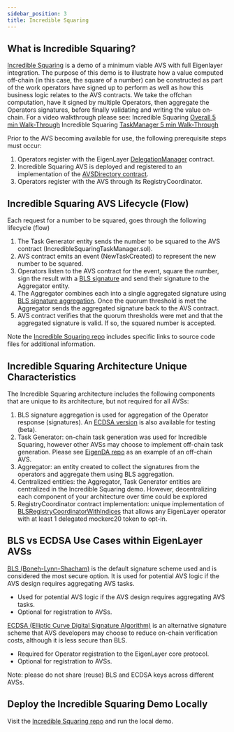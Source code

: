 ```yaml
---
sidebar_position: 3
title: Incredible Squaring
---
```


## What is Incredible Squaring?

[Incredible Squaring](https://github.com/Layr-Labs/incredible-squaring-avs) is a demo of a minimum viable AVS with full Eigenlayer integration. The purpose of this demo is to illustrate how a value computed off-chain (in this case, the square of a number) can be constructed as part of the work operators have signed up to perform as well as how this business logic relates to the AVS contracts. We take the offchan computation, have it signed by multiple Operators, then aggregate the Operators signatures, before finally validating and writing the value on-chain. For a video walkthrough please see:
Incredible Squaring [Overall 5 min Walk-Through](https://www.loom.com/share/50314b3ec0f34e2ba386d45724602d76?sid=cf176400-fdbb-4bdc-8563-22a68414985d)
Incredible Squaring [TaskManager 5 min Walk-Through](https://www.loom.com/share/5f3f2a447bc54ffa9d37d203c32088de?sid=0f5c2c07-82c5-4640-bc6f-6e4327bb3d81)


Prior to the AVS becoming available for use, the following prerequisite steps must occur:
1. Operators register with the EigenLayer [DelegationManager](https://github.com/Layr-Labs/eigenlayer-middleware/blob/6a7a38593f466b1fefd2b575fb0d4f96520a946d/src/ServiceManagerBase.sol#L24) contract.
2. Incredible Squaring AVS is deployed and registered to an implementation of the [AVSDirectory contract](https://github.com/Layr-Labs/eigenlayer-middleware/blob/6a7a38593f466b1fefd2b575fb0d4f96520a946d/src/ServiceManagerBase.sol#L24).
2. Operators register with the AVS through its RegistryCoordinator.



## Incredible Squaring AVS Lifecycle (Flow)

Each request for a number to be squared, goes through the following lifecycle (flow)
1. The Task Generator entity sends the number to be squared to the AVS contract (IncredibleSquaringTaskManager.sol).
1. AVS contract emits an event (NewTaskCreated) to represent the new number to be squared.
1. Operators listen to the AVS contract for the event, square the number, sign the result with a [BLS signature](https://eth2book.info/capella/part2/building_blocks/signatures/) and send their signature to the Aggregator entity.
1. The Aggregator combines each into a single aggregated signature using [BLS signature aggregation](https://eth2book.info/capella/part2/building_blocks/signatures/#aggregation). Once the quorum threshold is met the Aggregator sends the aggregated signature back to the AVS contract.
1. AVS contract verifies that the quorum thresholds were met and that the aggregated signature is valid. If so, the squared number is accepted.

Note the [Incredible Squaring repo](https://github.com/Layr-Labs/incredible-squaring-avs) includes specific links to source code files for additional information.


## Incredible Squaring Architecture Unique Characteristics

The Incredible Squaring architecture includes the following components that are unique to its architecture, but not required for all AVSs:
1. BLS signature aggregation is used for aggregation of the Operator response (signatures). An [ECDSA version](https://github.com/Layr-Labs/incredible-squaring-avs/pull/20) is also available for testing (beta).
1. Task Generator: on-chain task generation was used for Incredible Squaring, however other AVSs may choose to implement off-chain task generation. Please see [EigenDA repo](https://github.com/Layr-Labs/eigenda?tab=readme-ov-file#overview) as an example of an off-chain AVS.
1. Aggregator: an entity created to collect the signatures from the operators and aggregate them using BLS aggregation.
1. Centralized entities: the Aggregator, Task Generator entities are centralized in the Incredible Squaring demo. However, decentralizing each component of your architecture over time could be explored
1. RegistryCoordinator contract implementation: unique implementation of [BLSRegistryCoordinatorWithIndices](https://github.com/Layr-Labs/eigenlayer-middleware/blob/master/src/BLSRegistryCoordinatorWithIndices.sol) that allows any EigenLayer operator with at least 1 delegated mockerc20 token to opt-in.




## BLS vs ECDSA Use Cases within EigenLayer AVSs


[BLS (Boneh-Lynn-Shacham)](https://en.wikipedia.org/wiki/BLS_digital_signature) is the default signature scheme used and is considered the most secure option. It is used for potential AVS logic if the AVS design requires aggregating AVS tasks.
- Used for potential AVS logic if the AVS design requires aggregating AVS tasks.
- Optional for registration to AVSs.

[ECDSA (Elliptic Curve Digital Signature Algorithm)](https://en.wikipedia.org/wiki/Elliptic_Curve_Digital_Signature_Algorithm) is an alternative signature scheme that AVS developers may choose to reduce on-chain verification costs, although it is less secure than BLS.
- Required for Operator registration to the EigenLayer core protocol.
- Optional for registration to AVSs.

Note: please do not share (reuse) BLS and ECDSA keys across different AVSs.



## Deploy the Incredible Squaring Demo Locally

Visit the [Incredible Squaring repo](https://github.com/Layr-Labs/incredible-squaring-avs?tab=readme-ov-file#incredible-squaring-avs) and run the local demo.